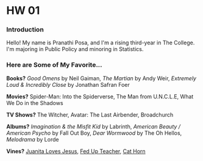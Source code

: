 # HW 01

### Introduction

Hello! My name is Pranathi Posa, and I'm a rising third-year in The College.
I'm majoring in Public Policy and minoring in Statistics.

### Here are Some of My Favorite...

**Books?** *Good Omens* by Neil Gaiman, *The Martian* by Andy Weir, *Extremely Loud & Incredibly Close* by Jonathan Safran Foer

**Movies?** Spider-Man: Into the Spiderverse, The Man from U.N.C.L.E, What We Do in the Shadows

**TV Shows?** The Witcher, Avatar: The Last Airbender, Broadchurch

**Albums?** *Imagination & the Misfit Kid* by Labrinth, *American Beauty / American Psycho* by Fall Out Boy, *Dear Wormwood* by The Oh Hellos, *Melodrama* by Lorde

**Vines?** [Juanita Loves Jesus](https://www.youtube.com/watch?v=Rsk8HsAxTEI), [Fed Up Teacher](https://www.youtube.com/watch?v=dQw4w9WgXcQ), [Cat Horn](https://www.youtube.com/watch?v=XMIXArF5sSU)



